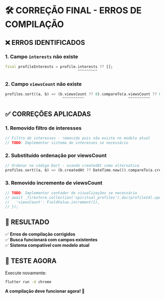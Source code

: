 # 🛠️ CORREÇÃO FINAL - ERROS DE COMPILAÇÃO

## ❌ ERROS IDENTIFICADOS

### 1. Campo `interests` não existe
```dart
final profileInterests = profile.interests ?? [];
                                 ^^^^^^^^^
```

### 2. Campo `viewsCount` não existe  
```dart
profiles.sort((a, b) => (b.viewsCount ?? 0).compareTo(a.viewsCount ?? 0));
                          ^^^^^^^^^^                    ^^^^^^^^^^
```

## ✅ CORREÇÕES APLICADAS

### 1. Removido filtro de interesses
```dart
// Filtro de interesses - removido pois não existe no modelo atual
// TODO: Implementar sistema de interesses se necessário
```

### 2. Substituído ordenação por viewsCount
```dart
// Ordenar no código Dart - usando createdAt como alternativa
profiles.sort((a, b) => (b.createdAt ?? DateTime.now()).compareTo(a.createdAt ?? DateTime.now()));
```

### 3. Removido incremento de viewsCount
```dart
// TODO: Implementar contador de visualizações se necessário
// await _firestore.collection('spiritual_profiles').doc(profileId).update({
//   'viewsCount': FieldValue.increment(1),
// });
```

## 🎯 RESULTADO

✅ **Erros de compilação corrigidos**  
✅ **Busca funcionará com campos existentes**  
✅ **Sistema compatível com modelo atual**  

## 🧪 TESTE AGORA

Execute novamente:
```bash
flutter run -d chrome
```

**A compilação deve funcionar agora! 🚀**
